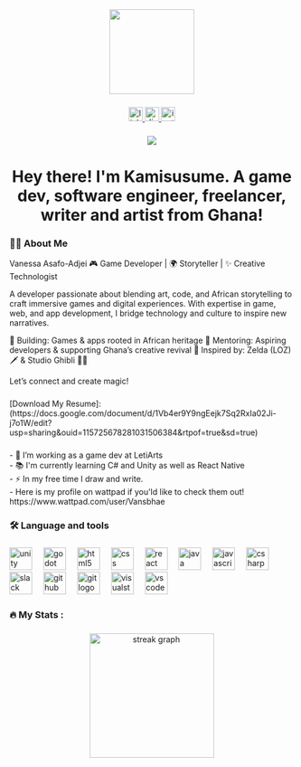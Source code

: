 <div align="center">
  <img height="150" src="https://media2.giphy.com/media/v1.Y2lkPTc5MGI3NjExZTloeWxydDVwazgyNXV5OXlycHV1ZThuOTR0ZjVmNTU1cjI4d25qMiZlcD12MV9pbnRlcm5hbF9naWZfYnlfaWQmY3Q9cw/uMcGkYdjKKCZbgRYsj/giphy.gif"  />
</div>

###

<div align="center">
  <a href="https://www.linkedin.com/in/vanessa-asafo-adjei/" target="_blank">
    <img src="https://img.shields.io/static/v1?message=LinkedIn&logo=linkedin&label=&color=0077B5&logoColor=white&labelColor=&style=for-the-badge" height="25" alt="linkedin logo"  />
  </a>
  <a href="https://discord.gg/kDzejed4" target="_blank">
    <img src="https://img.shields.io/static/v1?message=Discord&logo=discord&label=&color=7289DA&logoColor=white&labelColor=&style=for-the-badge" height="25" alt="discord logo"  />
  </a>
  <a href="https://www.instagram.com/vanart_25/" target="_blank">
    <img src="https://img.shields.io/static/v1?message=Instagram&logo=instagram&label=&color=E4405F&logoColor=white&labelColor=&style=for-the-badge" height="25" alt="instagram logo"  />
  </a>
</div>

###

<div align="center">
  <img src="https://visitor-badge.laobi.icu/badge?page_id=Kamisusumexe-sama.Kamisusumexe-sama&"  />
</div>

###

<h1 align="center">Hey there! I'm Kamisusume. A game dev, software engineer, freelancer, writer and artist from Ghana!</h1>

###

<h3 align="left">👩‍💻  About Me</h3>
<p>
  Vanessa Asafo-Adjei
🎮 Game Developer | 🌍 Storyteller | ✨ Creative Technologist

A developer passionate about blending art, code, and African storytelling to craft immersive games and digital experiences. With expertise in game, web, and app development, I bridge technology and culture to inspire new narratives.

🔹 Building: Games & apps rooted in African heritage
🔹 Mentoring: Aspiring developers & supporting Ghana’s creative revival
🔹 Inspired by: Zelda (LOZ) 🗡️ & Studio Ghibli 🏰✨

Let’s connect and create magic!</p>
###

<p align="left">[Download My Resume]:<br>(https://docs.google.com/document/d/1Vb4er9Y9ngEejk7Sq2RxIa02Ji-j7o1W/edit?usp=sharing&ouid=115725678281031506384&rtpof=true&sd=true)</p>

###

<p align="left">- 🔭 I’m working as a game dev at LetiArts<br>- 📚 I'm currently learning C# and Unity as well as React Native<br>- ⚡ In my free time I draw and write.<br>- Here is my profile on wattpad if you'ld like to check them out!<br>   https://www.wattpad.com/user/Vansbhae</p>

###

<h3 align="left">🛠 Language and tools</h3>

###

<div align="left">
  <img src="https://cdn.jsdelivr.net/gh/devicons/devicon/icons/unity/unity-original.svg" height="40" alt="unity logo"  />
  <img width="12" />
  <img src="https://cdn.jsdelivr.net/gh/devicons/devicon/icons/godot/godot-original.svg" height="40" alt="godot logo"  />
  <img width="12" />
  <img src="https://cdn.jsdelivr.net/gh/devicons/devicon/icons/html5/html5-original.svg" height="40" alt="html5 logo"  />
  <img width="12" />
  <img src="https://cdn.jsdelivr.net/gh/devicons/devicon/icons/css3/css3-original.svg" height="40" alt="css logo"  />
  <img width="12" />
  <img src="https://cdn.jsdelivr.net/gh/devicons/devicon/icons/react/react-original.svg" height="40" alt="react logo"  />
  <img width="12" />
  <img src="https://cdn.jsdelivr.net/gh/devicons/devicon/icons/java/java-original.svg" height="40" alt="java logo"  />
  <img width="12" />
  <img src="https://cdn.jsdelivr.net/gh/devicons/devicon/icons/javascript/javascript-original.svg" height="40" alt="javascript logo"  />
  <img width="12" />
  <img src="https://cdn.jsdelivr.net/gh/devicons/devicon/icons/csharp/csharp-original.svg" height="40" alt="csharp logo"  />
  <img width="12" />
  <img src="https://cdn.jsdelivr.net/gh/devicons/devicon/icons/slack/slack-original.svg" height="40" alt="slack logo"  />
  <img width="12" />
  <img src="https://cdn.jsdelivr.net/gh/devicons/devicon/icons/github/github-original.svg" height="40" alt="github logo"  />
  <img width="12" />
  <img src="https://cdn.jsdelivr.net/gh/devicons/devicon/icons/git/git-original.svg" height="40" alt="git logo"  />
  <img width="12" />
  <img src="https://cdn.jsdelivr.net/gh/devicons/devicon/icons/visualstudio/visualstudio-plain.svg" height="40" alt="visualstudio logo"  />
  <img width="12" />
  <img src="https://cdn.jsdelivr.net/gh/devicons/devicon/icons/vscode/vscode-original.svg" height="40" alt="vscode logo"  />
</div>

###

<h3 align="left">🔥   My Stats :</h3>

###

<div align="center">
  <img src="https://streak-stats.demolab.com?user=Kamisusumexe-sama&locale=en&mode=daily&theme=dark&hide_border=false&border_radius=5&order=3" height="220" alt="streak graph"  />
</div>

###
